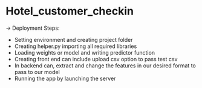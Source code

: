 # Hotel_customer_checkin

-> Deployment Steps:

- Setting environment and creating project folder
- Creating helper.py importing all required libraries 
- Loading weights or model and writing predictor function
- Creating front end can include upload csv option to pass test csv
- In backend can, extract and change the features in our desired format to pass to our model
- Running the app by launching the server
